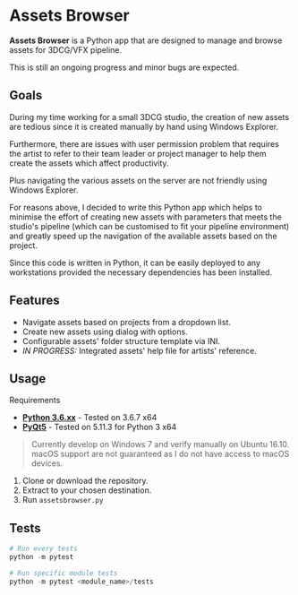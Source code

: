 # Assets Browser

**Assets Browser** is a Python app that are designed to manage and browse assets for 3DCG/VFX pipeline.

This is still an ongoing progress and minor bugs are expected.

## Goals
During my time working for a small 3DCG studio, the creation of new assets are tedious since
it is created manually by hand using Windows Explorer.

Furthermore, there are issues with user permission problem that requires the artist to refer
to their team leader or project manager to help them create the assets which affect productivity.

Plus navigating the various assets on the server are not friendly using Windows Explorer.

For reasons above, I decided to write this Python app which helps to minimise the effort of
creating new assets with parameters that meets the studio's pipeline (which can be customised
to fit your pipeline environment) and greatly speed up the navigation of the available assets
based on the project.

Since this code is written in Python, it can be easily deployed to any workstations provided
the necessary dependencies has been installed.

## Features
* Navigate assets based on projects from a dropdown list.
* Create new assets using dialog with options.
* Configurable assets' folder structure template via INI.
* _IN PROGRESS:_ Integrated assets' help file for artists' reference.

## Usage
Requirements
* **[Python  3.6.xx](https://www.python.org/)** - Tested on 3.6.7 x64
* **[PyQt5](https://riverbankcomputing.com/software/pyqt/intro)** - Tested on 5.11.3 for Python 3 x64

> Currently develop on Windows 7 and verify manually on Ubuntu 16.10. macOS support are not guaranteed
> as I do not have access to macOS devices.

1. Clone or download the repository.
2. Extract to your chosen destination.
3. Run `assetsbrowser.py`


## Tests
```python
# Run every tests
python -m pytest

# Run specific module tests
python -m pytest <module_name>/tests
```
